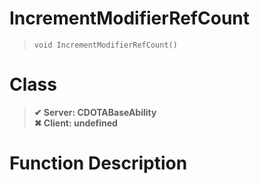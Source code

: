 # IncrementModifierRefCount
> `void IncrementModifierRefCount()`
# Class
> __✔ Server: CDOTABaseAbility__  
> __✖ Client: undefined__  
# Function Description

